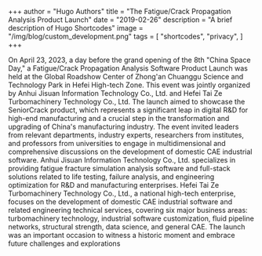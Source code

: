 +++
author = "Hugo Authors"
title = "The Fatigue/Crack Propagation Analysis Product Launch"
date = "2019-02-26"
description = "A brief description of Hugo Shortcodes"
image = "/img/blog/custom_development.png"
tags = [
    "shortcodes",
    "privacy",
]
+++

On April 23, 2023, a day before the grand opening of the 8th "China Space Day," a Fatigue/Crack Propagation Analysis Software Product Launch was held at the Global Roadshow Center of Zhong'an Chuanggu Science and Technology Park in Hefei High-tech Zone. This event was jointly organized by Anhui Jisuan Information Technology Co., Ltd. and Hefei Tai Ze Turbomachinery Technology Co., Ltd.
The launch aimed to showcase the SeniorCrack product, which represents a significant leap in digital R&D for high-end manufacturing and a crucial step in the transformation and upgrading of China's manufacturing industry. The event invited leaders from relevant departments, industry experts, researchers from institutes, and professors from universities to engage in multidimensional and comprehensive discussions on the development of domestic CAE industrial software.
Anhui Jisuan Information Technology Co., Ltd. specializes in providing fatigue fracture simulation analysis software and full-stack solutions related to life testing, failure analysis, and engineering optimization for R&D and manufacturing enterprises. Hefei Tai Ze Turbomachinery Technology Co., Ltd., a national high-tech enterprise, focuses on the development of domestic CAE industrial software and related engineering technical services, covering six major business areas: turbomachinery technology, industrial software customization, fluid pipeline networks, structural strength, data science, and general CAE.
The launch was an important occasion to witness a historic moment and embrace future challenges and explorations
